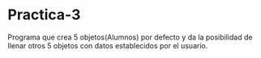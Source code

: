# Practica-3
Programa que crea 5 objetos(Alumnos) por defecto y da la posibilidad de llenar otros 5 objetos con datos establecidos por el usuario.
